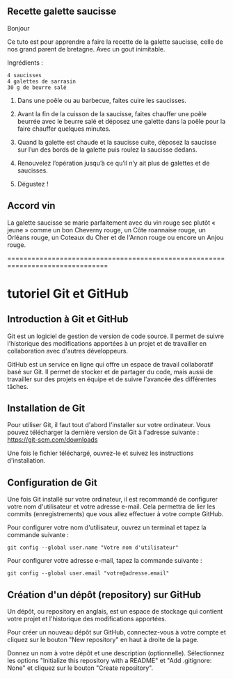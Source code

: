 ## Recette galette saucisse

Bonjour

Ce tuto est pour apprendre a faire la recette de la galette saucisse, celle de nos grand parent de bretagne. Avec un gout inimitable.

Ingrédients :

    4 saucisses
    4 galettes de sarrasin
    30 g de beurre salé

1. Dans une poêle ou au barbecue, faites cuire les saucisses.

2. Avant la fin de la cuisson de la saucisse, faites chauffer une poêle beurrée avec le beurre salé et déposez une galette dans la poêle pour la faire chauffer quelques minutes.

3. Quand la galette est chaude et la saucisse cuite, déposez la saucisse sur l’un des bords de la galette puis roulez la saucisse dedans.

4. Renouvelez l’opération jusqu’à ce qu’il n’y ait plus de galettes et de saucisses.

5. Dégustez !

## Accord vin

La galette saucisse se marie parfaitement avec du vin rouge sec plutôt « jeune » comme un bon Cheverny rouge, un Côte roannaise rouge, un Orléans rouge, un Coteaux du Cher et de l'Arnon rouge ou encore un Anjou rouge.

===============================================================================

# tutoriel Git et GitHub

## Introduction à Git et GitHub

Git est un logiciel de gestion de version de code source. Il permet de suivre l'historique des modifications apportées à un projet et de travailler en collaboration avec d'autres développeurs.

GitHub est un service en ligne qui offre un espace de travail collaboratif basé sur Git. Il permet de stocker et de partager du code, mais aussi de travailler sur des projets en équipe et de suivre l'avancée des différentes tâches.

## Installation de Git

Pour utiliser Git, il faut tout d'abord l'installer sur votre ordinateur. Vous pouvez télécharger la dernière version de Git à l'adresse suivante : https://git-scm.com/downloads

Une fois le fichier téléchargé, ouvrez-le et suivez les instructions d'installation.

## Configuration de Git

Une fois Git installé sur votre ordinateur, il est recommandé de configurer votre nom d'utilisateur et votre adresse e-mail. Cela permettra de lier les commits (enregistrements) que vous allez effectuer à votre compte GitHub.

Pour configurer votre nom d'utilisateur, ouvrez un terminal et tapez la commande suivante :
```
git config --global user.name "Votre nom d'utilisateur"
```
Pour configurer votre adresse e-mail, tapez la commande suivante :
```	
git config --global user.email "votre@adresse.email"
```

## Création d'un dépôt (repository) sur GitHub

Un dépôt, ou repository en anglais, est un espace de stockage qui contient votre projet et l'historique des modifications apportées.

Pour créer un nouveau dépôt sur GitHub, connectez-vous à votre compte et cliquez sur le bouton "New repository" en haut à droite de la page.

Donnez un nom à votre dépôt et une description (optionnelle). Sélectionnez les options "Initialize this repository with a README" et "Add .gitignore: None" et cliquez sur le bouton "Create repository".